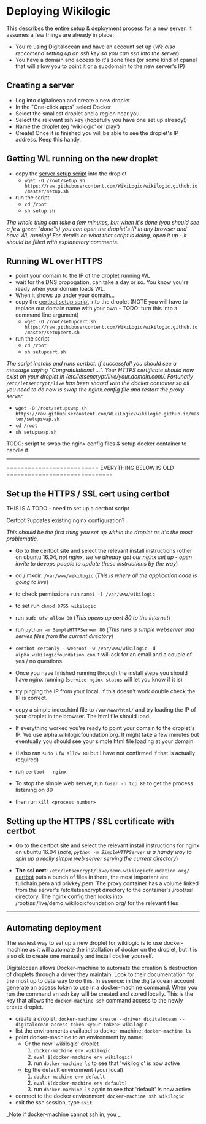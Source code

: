 # Deploying Wikilogic

This describes the entire setup & deployment process for a new server. It assumes a few things are already in place:

 - You're using Digitalocean and have an account set up (_We also reccomend setting up an ssh key so you can ssh into the server_)
 - You have a domain and access to it's zone files (or some kind of cpanel that will allow you to point it or a subdomain to the new server's IP)

## Creating a server

 - Log into digitaloean and create a new droplet
 - In the "One-click apps" select Docker 
 - Select the smallest droplet and a region near you. 
 - Select the relevant ssh key (hopefully you have one set up already!)
 - Name the droplet (eg 'wikilogic' or 'play')
 - Create! Once it is finished you will be able to see the droplet's IP address. Keep this handy.
 
## Getting WL running on the new droplet

 - copy the [server setup script](https://raw.githubusercontent.com/WikiLogic/wikilogic.github.io/master/setup.sh) into the droplet
    - `wget -O /root/setup.sh https://raw.githubusercontent.com/WikiLogic/wikilogic.github.io/master/setup.sh`
 - run the script 
    - `cd /root`
    - `sh setup.sh`

_The whole thing can take a few minutes, but when it's done (you should see a few green "done"s) you can open the droplet's IP in any browser and have WL running! For details on what that script is doing, open it up - it should be filled with explanatory comments._

## Running WL over HTTPS

 - point your domain to the IP of the droplet running WL
 - wait for the DNS propogation, can take a day or so. You know you're ready when your domain loads WL.
 - When it shows up under your domain...
 - copy the [certbot setup script](https://raw.githubusercontent.com/WikiLogic/wikilogic.github.io/master/setupcert.sh) into the droplet (NOTE you will have to replace our domain name with your own - TODO: turn this into a command line argument)
    - `wget -O /root/setupcert.sh https://raw.githubusercontent.com/WikiLogic/wikilogic.github.io/master/setupcert.sh`
 - run the script
    - `cd /root`
    - `sh setupcert.sh`

_The script installs and runs certbot. If successfull you should see a message saying "Congratulations! ...". Your HTTPS certificate should now exist on your droplet in /etc/letsencrypt/live/your.domain.com/. Fortunatly `/etc/letsencrypt/live` has been shared with the docker container so all you need to do now is swap the nginx.config file and restart the proxy server._

 - `wget -O /root/setupswap.sh https://raw.githubusercontent.com/WikiLogic/wikilogic.github.io/master/setupswap.sh`
 - `cd /root`
 - `sh setupswap.sh`

TODO: script to swap the nginx config files & setup docker container to handle it.

---

========================== EVERYTHING BELOW IS OLD ==============================

## Set up the HTTPS / SSL cert using certbot

THIS IS A TODO - need to set up a certbot script

Certbot ?updates existing nginx configuration?

_This should be the first thing you set up within the droplet as it's the most problematic._

 - Go to the certbot site and select the relevant install instructions (other on ubuntu 16.04, _not nginx, we've already got our nginx set up - open invite to devops people to update these instructions by the way_)
 - cd / mkdir: `/var/www/wikilogic` (_This is where all the application code is going to live_)
 - to check permissions run `namei -l /var/www/wikilogic`
 - to set run `chmod 0755 wikilogic`
 - run `sudo ufw allow 80` (_This opens up port 80 to the internet_)
 - run `python -m SimpleHTTPServer 80` (_This runs a simple webserver and serves files from the current directory_)
 - `certbot certonly --webroot -w /var/www/wikilogic -d alpha.wikilogicfoundation.com` it will ask for an email and a couple of yes / no questions.


 - Once you have finished running through the install steps you should have nginx running (`service nginx status` will let you know if it is)
 - try pinging the IP from your local. If this doesn't work double check the IP is correct.
 - copy a simple index.html file to `/var/www/html/` and try loading the IP of your droplet in the browser. The html file should load.
 - If everything worked you're ready to point your domain to the droplet's IP. We use alpha.wikilogicfoundation.org. It might take a few minutes but eventually you should see your simple html file loading at your domain.
 - (I also ran `sudo ufw allow 80` but I have not confirmed if that is actually required)
 - run `certbot --nginx`

 - To stop the simple web server, run `fuser -n tcp 80` to get the process listening on 80
 - then run `kill <process number>`


 
## Setting up the HTTPS / SSL certificate with certbot

 - Go to the certbot site and select the relevant install instructions for nginx on ubuntu 16.04 (_note, `python -m SimpleHTTPServer` is a handy way to spin up a really simple web server serving the current directory_)


 - **The ssl cert**: `/etc/letsencrypt/live/demo.wikilogicfoundation.org/` [certbot](https://certbot.eff.org/docs/) puts a bunch of files in there, the most important are fullchain.pem and privkey.pem. The proxy container has a volume linked from the server's /etc/letsencrypt directory to the container's /root/ssl directory. The nginx config then looks into /root/ssl/live/demo.wikilogicfoundation.org/ for the relevant files


---

## Automating deployment

The easiest way to set up a new droplet for wikilogic is to use docker-machine as it will automate the installation of docker on the droplet, but it is also ok to create one manually and install docker yourself.

Digitalocean allows Docker-machine to automate the creation & destruction of droplets through a driver they maintain. Look to their documentation for the most up to date way to do this. In essence: in the digitalocean account generate an access token to use in a docker-machine command. When you run the command an ssh key will be created and stored locally. This is the key that allows the `docker-machine ssh` command access to the newly create droplet.

 - create a droplet: `docker-machine create --driver digitalocean --digitalocean-access-token <your token> wikilogic`
 - list the environments availabel to docker-machine: `docker-machine ls`
 - point docker-machine to an environment by name:
    - Or the new 'wikilogic' droplet 
        1. `docker-machine env wikilogic`
        2. `eval $(docker-machine env wikilogic)`
        3. run `docker-machine ls` to see that 'wikilogic' is now active
    - Eg the default environment (your local)
        1. `docker-machine env default`
        2. `eval $(docker-machine env default)`
        3. run `docker-machine ls` again to see that 'default' is now active
 - connect to the docker environment: `docker-machine ssh wikilogic`
 - exit the ssh session, type `exit`

_Note if docker-machine cannot ssh in, you _